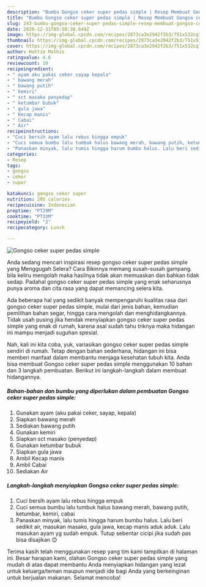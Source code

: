```yaml
---
description: "Bumbu Gongso ceker super pedas simple | Resep Membuat Gongso ceker super pedas simple Yang Enak Banget"
title: "Bumbu Gongso ceker super pedas simple | Resep Membuat Gongso ceker super pedas simple Yang Enak Banget"
slug: 243-bumbu-gongso-ceker-super-pedas-simple-resep-membuat-gongso-ceker-super-pedas-simple-yang-enak-banget
date: 2020-12-31T05:50:38.649Z
image: https://img-global.cpcdn.com/recipes/2873ca3e2942f2b3/751x532cq70/gongso-ceker-super-pedas-simple-foto-resep-utama.jpg
thumbnail: https://img-global.cpcdn.com/recipes/2873ca3e2942f2b3/751x532cq70/gongso-ceker-super-pedas-simple-foto-resep-utama.jpg
cover: https://img-global.cpcdn.com/recipes/2873ca3e2942f2b3/751x532cq70/gongso-ceker-super-pedas-simple-foto-resep-utama.jpg
author: Hattie Mathis
ratingvalue: 4.6
reviewcount: 10
recipeingredient:
- " ayam aku pakai ceker sayap kepala"
- " bawang merah"
- " bawang putih"
- " kemiri"
- " sct masako penyedap"
- " ketumbar bubuk"
- " gula jawa"
- " Kecap manis"
- " Cabai"
- " Air"
recipeinstructions:
- "Cuci bersih ayam lalu rebus hingga empuk"
- "Cuci semua bumbu lalu tumbuk halus bawang merah, bawang putih, ketumbar, kemiri, cabai"
- "Panaskan minyak, lalu tumis hingga harum bumbu halus. Lalu beri sedikit air, masukan masako, gula jawa, kecap manis aduk aduk. Lalu masukan ayam yg sudah empuk. Tutup sebentar cicipi jika sudah pas bisa disajikan 😊"
categories:
- Resep
tags:
- gongso
- ceker
- super

katakunci: gongso ceker super 
nutrition: 295 calories
recipecuisine: Indonesian
preptime: "PT29M"
cooktime: "PT33M"
recipeyield: "2"
recipecategory: Lunch

---
```



![Gongso ceker super pedas simple](https://img-global.cpcdn.com/recipes/2873ca3e2942f2b3/751x532cq70/gongso-ceker-super-pedas-simple-foto-resep-utama.jpg)

Anda sedang mencari inspirasi resep gongso ceker super pedas simple yang Menggugah Selera? Cara Bikinnya memang susah-susah gampang. bila keliru mengolah maka hasilnya tidak akan memuaskan dan bahkan tidak sedap. Padahal gongso ceker super pedas simple yang enak seharusnya punya aroma dan cita rasa yang dapat memancing selera kita.

Ada beberapa hal yang sedikit banyak mempengaruhi kualitas rasa dari gongso ceker super pedas simple, mulai dari jenis bahan, kemudian pemilihan bahan segar, hingga cara mengolah dan menghidangkannya. Tidak usah pusing jika hendak menyiapkan gongso ceker super pedas simple yang enak di rumah, karena asal sudah tahu triknya maka hidangan ini mampu menjadi suguhan spesial.




Nah, kali ini kita coba, yuk, variasikan gongso ceker super pedas simple sendiri di rumah. Tetap dengan bahan sederhana, hidangan ini bisa memberi manfaat dalam membantu menjaga kesehatan tubuh kita. Anda bisa membuat Gongso ceker super pedas simple menggunakan 10 bahan dan 3 langkah pembuatan. Berikut ini langkah-langkah dalam membuat hidangannya.

<!--inarticleads1-->

##### Bahan-bahan dan bumbu yang diperlukan dalam pembuatan Gongso ceker super pedas simple:

1. Gunakan  ayam (aku pakai ceker, sayap, kepala)
1. Siapkan  bawang merah
1. Sediakan  bawang putih
1. Gunakan  kemiri
1. Siapkan  sct masako (penyedap)
1. Gunakan  ketumbar bubuk
1. Siapkan  gula jawa
1. Ambil  Kecap manis
1. Ambil  Cabai
1. Sediakan  Air




<!--inarticleads2-->

##### Langkah-langkah menyiapkan Gongso ceker super pedas simple:

1. Cuci bersih ayam lalu rebus hingga empuk
1. Cuci semua bumbu lalu tumbuk halus bawang merah, bawang putih, ketumbar, kemiri, cabai
1. Panaskan minyak, lalu tumis hingga harum bumbu halus. Lalu beri sedikit air, masukan masako, gula jawa, kecap manis aduk aduk. Lalu masukan ayam yg sudah empuk. Tutup sebentar cicipi jika sudah pas bisa disajikan 😊




Terima kasih telah menggunakan resep yang tim kami tampilkan di halaman ini. Besar harapan kami, olahan Gongso ceker super pedas simple yang mudah di atas dapat membantu Anda menyiapkan hidangan yang lezat untuk keluarga/teman maupun menjadi ide bagi Anda yang berkeinginan untuk berjualan makanan. Selamat mencoba!
